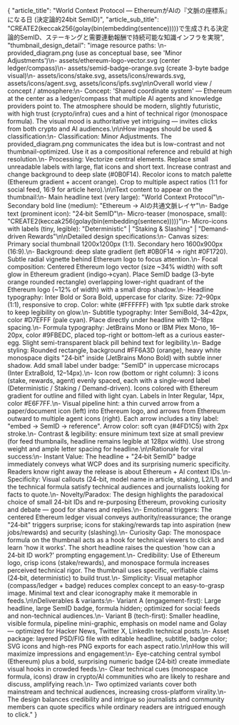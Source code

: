 

{
    "article_title": "World Context Protocol — EthereumがAIの『文脈の座標系』になる日 (決定論的24bit SemID)",
    "article_sub_title": "CREATE2(keccak256(golay(bin(embedding(sentence)))))で生成される決定論的SemID、ステーキングと需要連動報酬で持続可能な知識インフラを実現",
    "thumbnail_design_detail": "image resource paths: \n- provided_diagram.png (use as conceptual base, see 'Minor Adjustments')\n- assets/ethereum-logo-vector.svg (center ledger/compass)\n- assets/semid-badge-orange.svg (create 3-byte badge visual)\n- assets/icons/stake.svg, assets/icons/rewards.svg, assets/icons/agent.svg, assets/icons/ipfs.svg\n\nOverall world view / concept / atmosphere:\n- Concept: 'Shared coordinate system' — Ethereum at the center as a ledger/compass that multiple AI agents and knowledge providers point to. The atmosphere should be modern, slightly futuristic, with high trust (crypto/infra) cues and a hint of technical rigor (monospace formula). The visual mood is authoritative yet intriguing — invites clicks from both crypto and AI audiences.\n\nHow images should be used & classification:\n- Classification: Minor Adjustments. The provided_diagram.png communicates the idea but is low-contrast and not thumbnail-optimized. Use it as a compositional reference and rebuild at high resolution.\n- Processing: Vectorize central elements. Replace small unreadable labels with large, flat icons and short text. Increase contrast and change background to deep slate (#0B0F14). Recolor icons to match palette (Ethereum gradient + accent orange). Crop to multiple aspect ratios (1:1 for social feed, 16:9 for article hero).\n\nText content to appear on the thumbnail:\n- Main headline text (very large): \"World Context Protocol\"\n- Secondary bold line (medium): \"Ethereum → AIの共通文脈レイヤ\"\n- Badge text (prominent icon): \"24‑bit SemID\"\n- Micro-teaser (monospace, small): \"CREATE2(keccak256(golay(bin(embedding(sentence)))))\"\n- Micro-icons with labels (tiny, legible): \"Deterministic\" | \"Staking & Slashing\" | \"Demand-driven Rewards\"\n\nDetailed design specifications:\n- Canvas sizes: Primary social thumbnail 1200x1200px (1:1). Secondary hero 1600x900px (16:9).\n- Background: deep slate gradient (left #0B0F14 → right #0F1720). Subtle radial vignette behind Ethereum logo to focus attention.\n- Focal composition: Centered Ethereum logo vector (size ~34% width) with soft glow in Ethereum gradient (indigo→cyan). Place SemID badge (3-byte orange rounded rectangle) overlapping lower-right quadrant of the Ethereum logo (~12% of width) with a small drop shadow.\n- Headline typography: Inter Bold or Sora Bold, uppercase for clarity. Size: 72–90px (1:1), responsive to crop. Color: white (#FFFFFF) with 1px subtle dark stroke to keep legibility on glow.\n- Subtitle typography: Inter SemiBold, 34–42px, color #D7EFFF (pale cyan). Place directly under headline with 12–18px spacing.\n- Formula typography: JetBrains Mono or IBM Plex Mono, 16–20px, color #9FBEDC, placed top-right or bottom-left as a curious easter-egg. Slight semi-transparent black pill behind text for legibility.\n- Badge styling: Rounded rectangle, background #FF6A3D (orange), heavy white monospace digits \"24‑bit\" inside (JetBrains Mono Bold) with subtle inner shadow. Add small label under badge: \"SemID\" in uppercase microcaps (Inter ExtraBold, 12–14px).\n- Icon row (bottom or right column): 3 icons (stake, rewards, agent) evenly spaced, each with a single-word label (Deterministic / Staking / Demand-driven). Icons colored with Ethereum gradient for outline and filled with light cyan. Labels in Inter Regular, 14px, color #E6F7FF.\n- Visual pipeline hint: a thin curved arrow from a paper/document icon (left) into Ethereum logo, and arrows from Ethereum outward to multiple agent icons (right). Each arrow includes a tiny label: \"embed → SemID → reference\". Arrow color: soft cyan (#4FD1C5) with 2px stroke.\n- Contrast & legibility: ensure minimum text size at small preview (for feed thumbnails, headline remains legible at 128px width). Use strong weight and ample letter spacing for headline.\n\nRationale for viral success:\n- Instant Value: The headline + \"24‑bit SemID\" badge immediately conveys what WCP does and its surprising numeric specificity. Readers know right away the release is about Ethereum + AI context IDs.\n- Specificity: Visual callouts (24-bit, model name in article, staking, L2/L1) and the technical formula satisfy technical audiences and journalists looking for facts to quote.\n- Novelty/Paradox: The design highlights the paradoxical choice of small 24-bit IDs and re-purposing Ethereum, provoking curiosity and debate — good for shares and replies.\n- Emotional triggers: The centered Ethereum ledger visual conveys authority/reassurance; the orange \"24‑bit\" triggers surprise; icons for staking/rewards tap into aspiration (new jobs/rewards) and security (slashing).\n- Curiosity Gap: The monospace formula on the thumbnail acts as a hook for technical viewers to click and learn 'how it works'. The short headline raises the question 'how can a 24‑bit ID work?' prompting engagement.\n- Credibility: Use of Ethereum logo, crisp icons (stake/rewards), and monospace formula increases perceived technical rigor. The thumbnail uses specific, verifiable claims (24‑bit, deterministic) to build trust.\n- Simplicity: Visual metaphor (compass/ledger + badge) reduces complex concept to an easy-to-grasp image. Minimal text and clear iconography make it memorable in feeds.\n\nDeliverables & variants:\n- Variant A (engagement-first): Large headline, large SemID badge, formula hidden; optimized for social feeds and non-technical audiences.\n- Variant B (tech-first): Smaller headline, visible formula, pipeline mini-graphic, emphasis on model name and Golay — optimized for Hacker News, Twitter X, LinkedIn technical posts.\n- Asset package: layered PSD/FIG file with editable headline, subtitle, badge color; SVG icons and high-res PNG exports for each aspect ratio.\n\nHow this will maximize impressions and engagement:\n- Eye-catching central symbol (Ethereum) plus a bold, surprising numeric badge (24‑bit) create immediate visual hooks in crowded feeds.\n- Clear technical cues (monospace formula, icons) draw in crypto/AI communities who are likely to reshare and discuss, amplifying reach.\n- Two optimized variants cover both mainstream and technical audiences, increasing cross-platform virality.\n- The design balances credibility and intrigue so journalists and community members can quote specifics while ordinary readers are intrigued enough to click."
}